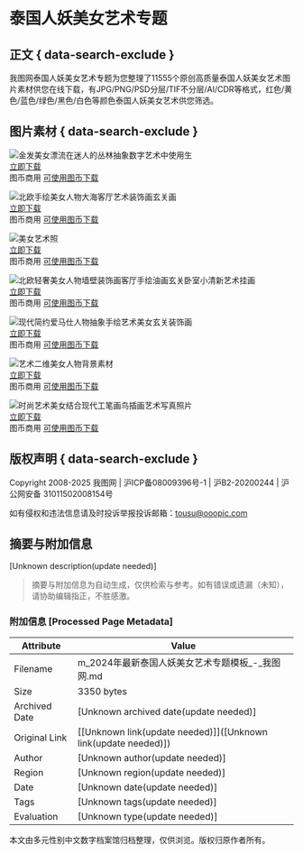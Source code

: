 # 泰国人妖美女艺术专题

## 正文 { data-search-exclude }


我图网泰国人妖美女艺术专题为您整理了11555个原创高质量泰国人妖美女艺术图片素材供您在线下载，有JPG/PNG/PSD分层/TIF不分层/AI/CDR等格式，红色/黄色/蓝色/绿色/黑色/白色等颜色泰国人妖美女艺术供您筛选。

## 图片素材 { data-search-exclude }

![金发美女漂流在迷人的丛林抽象数字艺术中使用生](https://bpic.wotucdn.com/original/35/64/56/35645694-286f8246de9480c98f3270f047f19c5b.jpeg!/quality/91/unsharp/true/compress/true/watermark/url/bG9nby53YXRlci52MTAucG5n/repeat/true/rotate/auto/fw/320/format/webp)  
[立即下载](//downloads.ooopic.com/download.php?id=35645694)  
图币商用 [可使用图币下载](//downloads.ooopic.com/download.php?id=35645694)  

![北欧手绘美女人物大海客厅艺术装饰画玄关画](https://bpic.wotucdn.com/32/55/08/32550867-a323f542e8cdbe1b4fff4608ee8891b2.jpg!waterxwebp320x556)  
[立即下载](//downloads.ooopic.com/download.php?id=32550867)  
图币商用 [可使用图币下载](//downloads.ooopic.com/download.php?id=32550867)  

![美女艺术照](https://bpic.wotucdn.com/original/35/65/12/35651209-6f56b7108fbcb795d119d2cb03d8989d.jpeg!/quality/91/unsharp/true/compress/true/watermark/url/bG9nby53YXRlci52MTAucG5n/repeat/true/rotate/auto/fw/320/format/webp)  
[立即下载](//downloads.ooopic.com/download.php?id=35651209)  
图币商用 [可使用图币下载](//downloads.ooopic.com/download.php?id=35651209)  

![北欧轻奢美女人物墙壁装饰画客厅手绘油画玄关卧室小清新艺术挂画](https://bpic.wotucdn.com/33/46/70/33467010-a7c764d8c57c417491aecadd40a0c201.png!waterxwebp320x556)  
[立即下载](//downloads.ooopic.com/download.php?id=33467010)  
图币商用 [可使用图币下载](//downloads.ooopic.com/download.php?id=33467010)  

![现代简约爱马仕人物抽象手绘艺术美女玄关装饰画](https://bpic.wotucdn.com/32/53/64/32536479-a2465d422541ca70289498d033dc4602.jpg!waterxwebp320x556)  
[立即下载](//downloads.ooopic.com/download.php?id=32536479)  
图币商用 [可使用图币下载](//downloads.ooopic.com/download.php?id=32536479)  

![艺术二维美女人物背景素材](https://bpic.wotucdn.com/original/34/13/95/34139520-ea8d7a1fc4e7ad4c84f71a7648617195.png!/quality/91/unsharp/true/compress/true/watermark/url/bG9nby53YXRlci52MTAucG5n/repeat/true/rotate/auto/fw/320/clip/320x556a0a0/format/webp)  
[立即下载](//downloads.ooopic.com/download.php?id=34139520)  
图币商用 [可使用图币下载](//downloads.ooopic.com/download.php?id=34139520)  

![时尚艺术美女结合现代工笔画鸟插画艺术写真照片](https://bpic.wotucdn.com/original/35/14/88/35148876-090a05475353afa1f18a88a5ff6c0f7f.png!/quality/91/unsharp/true/compress/true/watermark/url/bG9nby53YXRlci52MTAucG5n/repeat/true/rotate/auto/fw/320/clip/320x556a0a0/format/webp)  
[立即下载](//downloads.ooopic.com/download.php?id=35148876)  
图币商用 [可使用图币下载](//downloads.ooopic.com/download.php?id=35148876)  

## 版权声明 { data-search-exclude }

Copyright 2008-2025 我图网 | 沪ICP备08009396号-1 | 沪B2-20200244 | 沪公网安备 31011502008154号

如有侵权和违法信息请及时投诉举报投诉邮箱：tousu@ooopic.com
<!-- tcd_original_link https://m.ooopic.com/search-cca9b9fac8cbd1fdc3c0c5aed2d5caf5--0_0_timed____ooo__.html -->


## 摘要与附加信息

<!-- tcd_abstract -->
[Unknown description(update needed)]
<!-- tcd_abstract_end -->

> 摘要与附加信息为自动生成，仅供检索与参考。如有错误或遗漏（未知），请协助编辑指正，不胜感激。

### 附加信息 [Processed Page Metadata]

| Attribute       | Value                                  |
|-----------------|----------------------------------------|
| Filename        | m_2024年最新泰国人妖美女艺术专题模板_-_我图网.md                             |
| Size            | 3350 bytes                           |
| Archived Date   | [Unknown archived date(update needed)]                             |
| Original Link   | [[Unknown link(update needed)]]([Unknown link(update needed)])                       |
| Author          | [Unknown author(update needed)]                               |
| Region          | [Unknown region(update needed)]                               |
| Date            | [Unknown date(update needed)]                                 |
| Tags            | [Unknown tags(update needed)]                                 |
| Evaluation            | [Unknown type(update needed)]                                 |
<!-- tcd_table_end -->

本文由多元性别中文数字档案馆归档整理，仅供浏览。版权归原作者所有。
